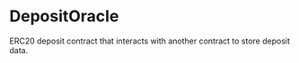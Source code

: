 # DepositOracle

ERC20 deposit contract that interacts with another contract to store deposit data.
